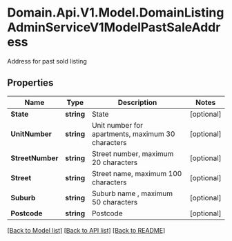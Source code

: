 # Domain.Api.V1.Model.DomainListingAdminServiceV1ModelPastSaleAddress
Address for past sold listing
## Properties

Name | Type | Description | Notes
------------ | ------------- | ------------- | -------------
**State** | **string** | State | [optional] 
**UnitNumber** | **string** | Unit number for apartments, maximum 30 characters | [optional] 
**StreetNumber** | **string** | Street number, maximum 20 characters | [optional] 
**Street** | **string** | Street name, maximum 100 characters | [optional] 
**Suburb** | **string** | Suburb name , maximum 50 characters | [optional] 
**Postcode** | **string** | Postcode | [optional] 

[[Back to Model list]](../README.md#documentation-for-models) [[Back to API list]](../README.md#documentation-for-api-endpoints) [[Back to README]](../README.md)


